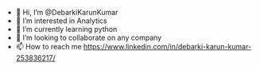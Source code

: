 - 👋 Hi, I’m @DebarkiKarunKumar
- 👀 I’m interested in Analytics 
- 🌱 I’m currently learning python
- 💞️ I’m looking to collaborate on any company
- 📫 How to reach me https://www.linkedin.com/in/debarki-karun-kumar-253836217/

<!---
DebarkiKarunKumar/DebarkiKarunKumar is a ✨ special ✨ repository because its `README.md` (this file) appears on your GitHub profile.
You can click the Preview link to take a look at your changes.
--->

